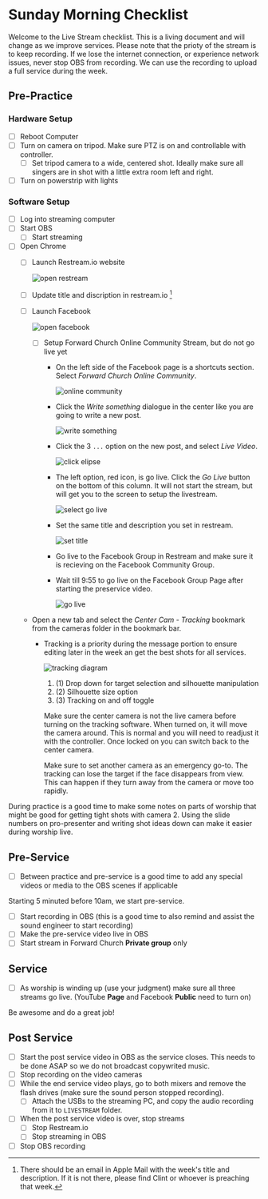 # Sunday Morning Checklist

Welcome to the Live Stream checklist. This is a living document and will change
as we improve services. Please note that the prioty of the stream is to keep
recording.  If we lose the internet connection, or experience network issues,
never stop OBS from recording. We can use the recording to upload a full
service during the week.

## Pre-Practice

### Hardware Setup

- [ ] Reboot Computer
- [ ] Turn on camera on tripod. Make sure PTZ is on and controllable with
  controller.
  - [ ] Set tripod camera to a wide, centered shot. Ideally make sure all
    singers are in shot with a little extra room left and right.
- [ ] Turn on powerstrip with lights

### Software Setup

- [ ] Log into streaming computer
- [ ] Start OBS
  - [ ] Start streaming
- [ ] Open Chrome
  - [ ] Launch Restream.io website

      ![open restream](./images/open-restream.png)

  - [ ] Update title and discription in restream.io [^1]
  - [ ] Launch Facebook

      ![open facebook](./images/open-facebook.png)

    - [ ] Setup Forward Church Online Community Stream, but do not go live yet
      - On the left side of the Facebook page is a shortcuts section. Select
        *Forward Church Online Community*.

          ![online community](./images/select-community.png)

      - Click the *Write something* dialogue in the center like you are going
        to write a new post.

          ![write something](./images/fb-write-something.png)

      - Click the 3 `...` option on the new post, and select *Live Video*.

          ![click elipse](./images/fb-click-elipse.png)

      - The left option, red icon, is go live. Click the *Go Live* button on
        the bottom of this column. It will not start the stream, but will get
        you to the screen to setup the livestream.

          ![select go live](./images/fb-go-live.png)

      - Set the same title and description you set in restream.

          ![set title](./images/fb-set-title.png)

      - Go live to the Facebook Group in Restream and make sure it is recieving
        on the Facebook Community Group.
      - Wait till 9:55 to go live on the Facebook Group Page after starting the
        preservice video.

          ![go live](./images/fb-go-live-2.png)

  - Open a new tab and select the *Center Cam - Tracking* bookmark from the
    cameras folder in the bookmark bar.
    - Tracking is a priority during the message portion to ensure editing later
      in the week an get the best shots for all services.

        ![tracking diagram](./images/tracking-02.png)

        1. (1) Drop down for target selection and silhouette manipulation
        1. (2) Silhouette size option
        1. (3) Tracking on and off toggle

        Make sure the center camera is not the live camera before turning on
        the tracking software. When turned on, it will move the camera around.
        This is normal and you will need to readjust it with the controller.
        Once locked on you can switch back to the center camera.

        Make sure to set another camera as an emergency go-to. The tracking can
        lose the target if the face disappears from view. This can happen if
        they turn away from the camera or move too rapidly.

During practice is a good time to make some notes on parts of worship that
might be good for getting tight shots with camera 2.  Using the slide numbers
on pro-presenter and writing shot ideas down can make it easier during worship
live.

[^1]: There should be an email in Apple Mail with the week's title and
    description. If it is not there, please find Clint or whoever is preaching
that week.

## Pre-Service

- [ ] Between practice and pre-service is a good time to add any special videos
  or media to the OBS scenes if applicable

Starting 5 minuted before 10am, we start pre-service.

- [ ] Start recording in OBS (this is a good time to also remind and assist the
  sound engineer to start recording)
- [ ] Make the pre-service video live in OBS
- [ ] Start stream in Forward Church **Private group** only

## Service

- [ ] As worship is winding up (use your judgment) make sure all three streams
  go live. (YouTube **Page** and Facebook **Public** need to turn on)

Be awesome and do a great job!

## Post Service

- [ ] Start the post service video in OBS as the service closes.  This needs to
  be done ASAP so we do not broadcast copywrited music.
- [ ] Stop recording on the video cameras
- [ ] While the end service video plays, go to both mixers and remove the flash
  drives (make sure the sound person stopped recording).
  - [ ] Attach the USBs to the streaming PC, and copy the audio recording from
    it to `LIVESTREAM` folder.
- [ ] When the post service video is over, stop streams
  - [ ] Stop Restream.io
  - [ ] Stop streaming in OBS
- [ ] Stop OBS recording
